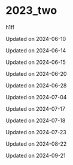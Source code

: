 # 2023_two

h1ff


Updated on 2024-06-10

Updated on 2024-06-14

Updated on 2024-06-15

Updated on 2024-06-20

Updated on 2024-06-28

Updated on 2024-07-04

Updated on 2024-07-17

Updated on 2024-07-18

Updated on 2024-07-23

Updated on 2024-08-22

Updated on 2024-09-21